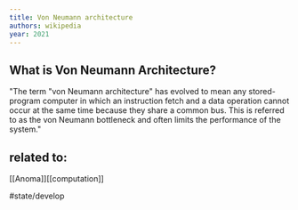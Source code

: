```yaml
---
title: Von Neumann architecture
authors: wikipedia
year: 2021
---
```


## What is Von Neumann Architecture?
"The term "von Neumann architecture" has evolved to mean any stored-program computer in which an instruction fetch and a data operation cannot occur at the same time because they share a common bus. This is referred to as the von Neumann bottleneck and often limits the performance of the system."

## related to:
[[Anoma]][[computation]]

#state/develop
